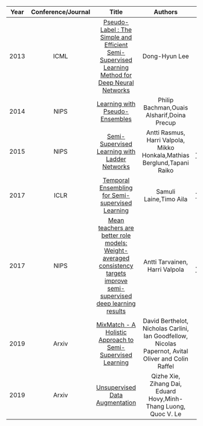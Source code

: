 | Year       | Conference/Journal       | Title                  | Authors  | Code |Remark |
| ------------- |:-------------:|:--------------------------:|:------------:|:------------:|:------------:|
|2013|ICML|[Pseudo-Label : The Simple and Efficient Semi-Supervised Learning Method for Deep Neural Networks](http://deeplearning.net/wp-content/uploads/2013/03/pseudo_label_final.pdf)|Dong-Hyun Lee|[Pytorch Code](https://github.com/iBelieveCJM/pseudo_label-pytorch)|
|2014|NIPS|[Learning with Pseudo-Ensembles](http://papers.nips.cc/paper/5487-learning-with-pseudo-ensembles.pdf)|Philip Bachman,Ouais Alsharif,Doina Precup|[Code](https://github.com/Philip-Bachman/Pseudo-Ensembles)|
|2015|NIPS|[Semi-Supervised Learning with Ladder Networks](https://arxiv.org/pdf/1507.02672.pdf)|Antti Rasmus, Harri Valpola, Mikko Honkala,Mathias Berglund,Tapani Raiko|[Theano](https://github.com/CuriousAI/ladder), [Tensorflow](https://github.com/rinuboney/ladder)|
|2017|ICLR|[Temporal Ensembling for Semi-supervised Learning](https://arxiv.org/pdf/1610.02242.pdf)|Samuli Laine,Timo Aila|[Tensorflow](https://github.com/Goldesel23/Temporal-Ensembling-for-Semi-Supervised-Learning)|
|2017|NIPS|[Mean teachers are better role models: Weight-averaged consistency targets improve semi-supervised deep learning results](https://arxiv.org/pdf/1703.01780.pdf)|Antti Tarvainen, Harri Valpola|[Pytorch & Tensorflow](https://github.com/CuriousAI/mean-teacher)|
|2019|Arxiv|[MixMatch - A Holistic Approach to Semi-Supervised Learning](https://arxiv.org/pdf/1905.02249v1.pdf)|David Berthelot, Nicholas Carlini, Ian Goodfellow, Nicolas Papernot, Avital Oliver and Colin Raffel|[Code](https://github.com/google-research/mixmatch)|
|2019|Arxiv|[Unsupervised Data Augmentation](https://arxiv.org/pdf/1904.12848.pdf)|Qizhe Xie, Zihang Dai, Eduard Hovy,Minh-Thang Luong, Quoc V. Le||
